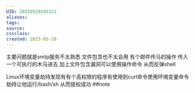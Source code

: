 ```yaml
---
UID: 20250520105322 
aliases: 
tags: 
source: 
cssclass: 
created: 2025-05-20
---
```


主要问题就是smtp服务不太熟悉 文件包含也不太会用 有个邮件传马的操作 传入一个可执行的木马进去 加上文件包含漏洞可以使用操作命令 从而反弹shell

Linux环境变量劫持发现有有个高权限的程序有使用到curl命令使用环境变量命令劫持让他运行/bash/sh 从而提权成功
##note


